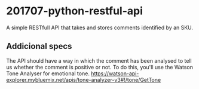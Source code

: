 # 201707-python-restful-api
A simple RESTfull API that takes and stores comments identified by an SKU. 

## Addicional specs
The API should have a way in which the comment has been analysed to tell us whether the comment is positive or not. To do this, you'll use the Watson Tone Analyser for emotional tone. https://watson-api-explorer.mybluemix.net/apis/tone-analyzer-v3#!/tone/GetTone
